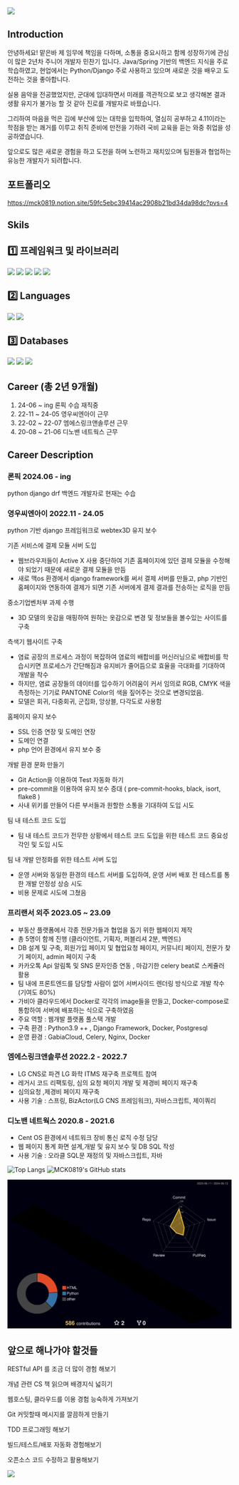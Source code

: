 <img src="https://capsule-render.vercel.app/api?type=waving&color=gradient&customColorList=30&height=200&section=header&text=Welcome!&fontSize=65&fontColor=ffffff&fontAlignY=35" />

## Introduction
안녕하세요! 
맡은바 제 임무에 책임을 다하며, 소통을 중요시하고 함께 성장하기에 관심이 많은 2년차 주니어 개발자 민찬기 입니다.
Java/Spring 기반의 백엔드 지식을 주로 학습하였고, 현업에서는 Python/Django 주로 사용하고 있으며 새로운 것을 배우고 도전하는 것을 좋아합니다.

실용 음악을 전공했었지만, 군대에 입대하면서 미래를 객관적으로 보고 생각해본 결과 생활 유지가 불가능 할 것 같아 진로를 개발자로 바꿨습니다.

그리하여 마음을 먹은 김에 부산에 있는 대학을 입학하여, 열심히 공부하고 4.11이라는 학점을 받는 쾌거를 이루고 취직 준비에 만전을 기하려 국비 교육을 듣는 와중 취업을 성공하였습니다.

앞으로도 많은 새로운 경험을 하고 도전을 하며 노련하고 재치있으며 팀원들과 협업하는 유능한 개발자가 되려합니다.
## 포트폴리오

https://mck0819.notion.site/59fc5ebc39414ac2908b21bd34da98dc?pvs=4

## Skils

## 1️⃣ 프레임워크 및 라이브러리
<img src="https://img.shields.io/badge/Django-092E20?style=flat&logo=Django&logoColor=white"/> <img src="https://img.shields.io/badge/Selenium-43B02A?style=flat&logo=selenium&logoColor=white"/> <img src="https://img.shields.io/badge/Celery-37814A?style=flat&logo=celery&logoColor=white"/> <img src="https://img.shields.io/badge/Pycharm-000000?style=flat&logo=pycharm&logoColor=white"/>
<img src="https://img.shields.io/badge/VSCODE-007ACC?style=flat&logo=visualstudiocode&logoColor=white"/>

## 2️⃣ Languages
<img src="https://img.shields.io/badge/Python-3776AB?style=flat&logo=Python&logoColor=white"/> <img src="https://img.shields.io/badge/JavaScript-F7DF1E?style=flat&logo=javascript&logoColor=white"/>

## 3️⃣ Databases
<img src="https://img.shields.io/badge/PostgreSQL-4169E1?style=flat&logo=postgresql&logoColor=white"/> <img src="https://img.shields.io/badge/Mysql-4479A1?style=flat&logo=mysql&logoColor=white"/> <img src="https://img.shields.io/badge/Oracle-F80000?style=flat&logo=oracle&logoColor=white"/>

## Career (총 2년 9개월)
1. 24-06 ~ ing 론픽 수습 재직중
2. 22-11 ~ 24-05   영우씨엔아이 근무
3. 22-02 ~ 22-07 엠에스링크앤솔루션 근무 
4. 20-08 ~ 21-06 디노밴 네트웍스 근무 

## Career Description

### 론픽 2024.06 - ing

python django drf 백엔드 개발자로 현재는 수습

### 영우씨엔아이   2022.11 - 24.05

python 기반 django 프레임워크로 webtex3D 유지 보수

기존 서비스에 결제 모듈 서버 도입

- 웹브라우저들이 Active X 사용 중단하여 기존 홈페이지에 있던 결제 모듈을 수정해야 되었기 때문에 새로운 결제 모듈을 만듬
- 새로 맥os 환경에서 django framework를 써서 결제 서버를 만들고, php 기반인 홈페이지와 연동하여 결제가 되면 기존 서버에게 결제 결과를 전송하는 로직을 만듬

중소기업벤처부 과제 수행

- 3D 모델의 옷감을 매핑하여 원하는 옷감으로 변경 및 정보들을 볼수있는 사이트를 구축

측색기 웹사이트 구축

- 염료 공장의 프로세스 과정이 복잡하여 염료의 배합비를 머신러닝으로 배합비를 학습시키면 프로세스가 간단해짐과 유지비가 줄어듬으로 효율을 극대화를 기대하여 개발을 착수
- 하지만, 염료 공장들의 데이터를 입수하기 어려움이 커서 임의로 RGB, CMYK 색을 측정하는 기기로 PANTONE Color의 색을 짚어주는 것으로 변경되었음.
- 모델은 회귀, 다중회귀, 군집화, 앙상블, 다각도로 사용함

홈페이지 유지 보수

- SSL 인증 연장 및 도메인 연장
- 도메인 연결
- php 언어 환경에서 유지 보수 중

개발 환경 문화 만들기

- Git Action을 이용하여 Test 자동화 하기
- pre-commit을 이용하여 유지 보수 증대 ( pre-commit-hooks, black, isort, flake8 )
- 사내 위키를 만들어 다른 부서들과 원할한 소통을 기대하여 도입 시도

팀 내 테스트 코드 도입

- 팀 내 테스트 코드가 전무한 상황에서 테스트 코드 도입을 위한 테스트 코드 중요성 각인 및 도입 시도

팀 내 개발 안정화를 위한 테스트 서버 도입

- 운영 서버와 동일한 환경의 테스트 서버를 도입하여, 운영 서버 배포 전 테스트를 통한 개발 안정성 상승 시도
- 비용 문제로 시도에 그쳤음


### 프리랜서 외주 2023.05 ~ 23.09
- 부동산 플랫폼에서 각종 전문가들과 협업을 돕기 위한 웹페이지 제작
- 총 5명이 함께 진행 (클라이언트, 기획자, 퍼블리셔 2분, 백엔드)
- DB 설계 및 구축, 회원가입 페이지 및 협업요청 페이지, 커뮤니티 페이지, 전문가 찾기 페이지, admin 페이지 구축
- 카카오톡 Api 알림톡 및 SNS 문자인증 연동 , 마감기한 celery beat로 스케쥴러 활용
- 팀 내에 프론트엔드를 담당할 사람이 없어 서버사이드 렌더링 방식으로 개발 착수 (기여도 80%)
- 가비아 클라우드에서 Docker로 각각의 image들을 만들고, Docker-compose로 통합하여 서버에 배포하는 식으로 구축하였음
- 주요 역할 : 웹개발 플랫폼 풀스택 개발
- 구축 환경 :  Python3.9 ++ , Django Framework, Docker, Postgresql
- 운영 환경 : GabiaCloud, Celery, Nginx, Docker
 
### 엠에스링크앤솔루션 2022.2 - 2022.7

- LG CNS로 파견 LG 화학 ITMS 재구축 프로젝트 참여
- 레거시 코드 리팩토링, 심의 요청 페이지 개발 및 제경비 페이지 재구축
- 심의요청 ,제경비 페이지 재구축
- 사용 기술 : 스프링, BizActor(LG CNS 프레임워크), 자바스크립트, 제이쿼리 

### 디노밴 네트웍스  2020.8 - 2021.6

- Cent OS 환경에서 네트워크 장비 통신 로직 수정 담당
- 웹 페이지 통계 화면 설계,개발 및 유지 보수 및 DB SQL 작성
- 사용 기술 : 오라클 SQL문 재정의 및 자바스크립트, 자바

![Top Langs](https://github-readme-stats.vercel.app/api/top-langs/?username=MCK0819&layout=compact&theme=dark) ![MCK0819's GitHub stats](https://github-readme-stats.vercel.app/api?username=MCK0819&show_icons=true&theme=tokyonight)

![](./profile-3d-contrib/profile-night-rainbow.svg)

## 앞으로 해나가야 할것들
RESTful API 를 조금 더 많이 경험 해보기

개념 관련 CS 책 읽으며 배경지식 넓히기

웹호스팅, 클라우드를 이용 경험 능숙하게 가져보기

Git 커밋할때 메시지를 깔끔하게 만들기

TDD 프로그래밍 해보기

빌드/테스트/배포 자동화 경험해보기

오픈소스 코드 수정하고 활용해보기

<img src="https://capsule-render.vercel.app/api?type=waving&color=gradient&customColorList=30&height=200&section=footer&text=Bye!&fontSize=55&fontColor=ffffff&fontAlignY=65" />
